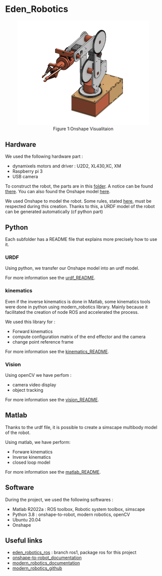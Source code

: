 # Eden_Robotics

<div style="text-align: center;">
<figure>
    <img src="./Hardware/images/Onshape_robot.png" alt=""width="500px">
    <figcaption>Figure 1:Onshape Visualitaion</figcaption>
</figure>
</div>

## Hardware

We used the following hardware part :

- dynamixels motors and driver : U2D2, XL430,XC, XM
- Raspberry pi 3
- USB camera

To construct the robot, the parts are in this [folder](./Hardware/stl). A notice can be found [there](./Hardware/Assembly_Plan.pdf). You can also found the Onshape model [here](https://cad.onshape.com/documents/8404446994fd5ae1242a5d56/w/0f8ef10f6026ba3e07bbdb54/e/7486e3cb0086b1a441d11061?renderMode=0&uiState=634821da4cf1a846282decef).

We used Onshape to model the robot. Some rules, stated [here](./Hardware/README.md), must be respected during this creation. Thanks to this, a URDF model of the robot can be generated automatically (cf python part)

## Python

Each subfolder has a README file that explains more precisely how to use it.

### URDF

Using python, we transfer our Onshape model into an urdf model.

For more information see the [urdf_README](./Python/urdf/README.md).

### kinematics

Even if the inverse kinematics is done  in Matlab, some kinematics tools were done in python using modern_robotics library. Mainly because it facilitated the creation of node ROS and accelerated the process.

We used this library for :

- Forward kinematics
- compute configuration matrix of the end effector and the camera
- change point reference frame

For more information see the [kinematics_README](./Python/kinematics/README.md).

### Vision

Using openCV we have perfom :

- camera video display
- object tracking

For more information see the [vision_README](./Python/vision/README.md).

## Matlab

Thanks to the urdf file, it is possible to create a simscape multibody model of the robot.

Using matlab, we have perform:

- Forware kinematics
- Inverse kinematics
- closed loop model

For more information see the [matlab_README](./Matlab/README.md).

## Software

During the project, we used the following softwares :

- Matlab R2022a : ROS toolbox, Robotic system toolbox, simscape
- Python 3.8 : onshape-to-robot, modern robotics, openCV
- Ubuntu 20.04
- Onshape

## Useful links

- [eden_robotics_ros](https://github.com/AlessandriniAntoine/eden_robotics_ros.git) : branch ros1, package ros for this project
- [onshape-to-robot_documentation](https://onshape-to-robot.readthedocs.io/en/latest/)
- [modern_robotics_documentation](http://modernrobotics.org)
- [modern_robotics_github](https://github.com/NxRLab/ModernRobotics)
